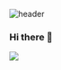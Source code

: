 ![header](https://capsule-render.vercel.app/api?type=waving&color=gradient&height=250&section=header&text=Gwiyeon's%20Github👋&fontSize=90)
### Hi there 👋

<!--
**earyear/earyear** is a ✨ _special_ ✨ repository because its `README.md` (this file) appears on your GitHub profile.

Here are some ideas to get you started:

- 🔭 I’m currently working on ...
- 🌱 I’m currently learning ...
- 👯 I’m looking to collaborate on ...
- 🤔 I’m looking for help with ...
- 💬 Ask me about ...
- 📫 How to reach me: ...
- 😄 Pronouns: ...
- ⚡ Fun fact: ...
-->

<img src="https://capsule-render.vercel.app/api?type=waving&color=A9E2F3&height=150&section=header&text=Gwiyeon's Github!" />
